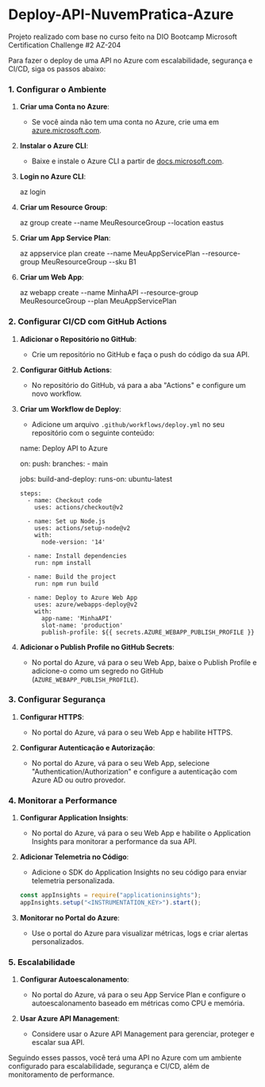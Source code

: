 # Deploy-API-NuvemPratica-Azure
Projeto realizado com base no curso feito na DIO Bootcamp Microsoft Certification Challenge #2 AZ-204


Para fazer o deploy de uma API no Azure com escalabilidade, segurança e CI/CD, siga os passos abaixo:

### 1. Configurar o Ambiente

1. **Criar uma Conta no Azure**:
   - Se você ainda não tem uma conta no Azure, crie uma em [azure.microsoft.com](https://azure.microsoft.com).

2. **Instalar o Azure CLI**:
   - Baixe e instale o Azure CLI a partir de [docs.microsoft.com](https://docs.microsoft.com/cli/azure/install-azure-cli).

3. **Login no Azure CLI**:

   az login


4. **Criar um Resource Group**:
  
   az group create --name MeuResourceGroup --location eastus
 

5. **Criar um App Service Plan**:
  
   az appservice plan create --name MeuAppServicePlan --resource-group MeuResourceGroup --sku B1


6. **Criar um Web App**:

   az webapp create --name MinhaAPI --resource-group MeuResourceGroup --plan MeuAppServicePlan


### 2. Configurar CI/CD com GitHub Actions

1. **Adicionar o Repositório no GitHub**:
   - Crie um repositório no GitHub e faça o push do código da sua API.

2. **Configurar GitHub Actions**:
   - No repositório do GitHub, vá para a aba "Actions" e configure um novo workflow.

3. **Criar um Workflow de Deploy**:
   - Adicione um arquivo `.github/workflows/deploy.yml` no seu repositório com o seguinte conteúdo:

 
   name: Deploy API to Azure

   on:
     push:
       branches:
         - main

   jobs:
     build-and-deploy:
       runs-on: ubuntu-latest

       steps:
         - name: Checkout code
           uses: actions/checkout@v2

         - name: Set up Node.js
           uses: actions/setup-node@v2
           with:
             node-version: '14'

         - name: Install dependencies
           run: npm install

         - name: Build the project
           run: npm run build

         - name: Deploy to Azure Web App
           uses: azure/webapps-deploy@v2
           with:
             app-name: 'MinhaAPI'
             slot-name: 'production'
             publish-profile: ${{ secrets.AZURE_WEBAPP_PUBLISH_PROFILE }}
  

4. **Adicionar o Publish Profile no GitHub Secrets**:
   - No portal do Azure, vá para o seu Web App, baixe o Publish Profile e adicione-o como um segredo no GitHub (`AZURE_WEBAPP_PUBLISH_PROFILE`).

### 3. Configurar Segurança

1. **Configurar HTTPS**:
   - No portal do Azure, vá para o seu Web App e habilite HTTPS.

2. **Configurar Autenticação e Autorização**:
   - No portal do Azure, vá para o seu Web App, selecione "Authentication/Authorization" e configure a autenticação com Azure AD ou outro provedor.

### 4. Monitorar a Performance

1. **Configurar Application Insights**:
   - No portal do Azure, vá para o seu Web App e habilite o Application Insights para monitorar a performance da sua API.

2. **Adicionar Telemetria no Código**:
   - Adicione o SDK do Application Insights no seu código para enviar telemetria personalizada.

   ```javascript
   const appInsights = require("applicationinsights");
   appInsights.setup("<INSTRUMENTATION_KEY>").start();
   ```

3. **Monitorar no Portal do Azure**:
   - Use o portal do Azure para visualizar métricas, logs e criar alertas personalizados.

### 5. Escalabilidade

1. **Configurar Autoescalonamento**:
   - No portal do Azure, vá para o seu App Service Plan e configure o autoescalonamento baseado em métricas como CPU e memória.

2. **Usar Azure API Management**:
   - Considere usar o Azure API Management para gerenciar, proteger e escalar sua API.

Seguindo esses passos, você terá uma API no Azure com um ambiente configurado para escalabilidade, segurança e CI/CD, além de monitoramento de performance.
